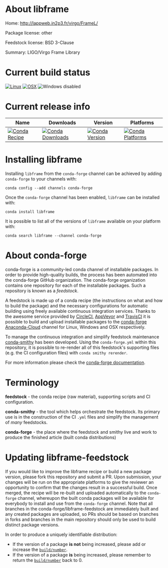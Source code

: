 About libframe
==============

Home: http://lappweb.in2p3.fr/virgo/FrameL/

Package license: other

Feedstock license: BSD 3-Clause

Summary: LIGO/Virgo Frame Library



Current build status
====================

[![Linux](https://img.shields.io/circleci/project/github/conda-forge/libframe-feedstock/master.svg?label=Linux)](https://circleci.com/gh/conda-forge/libframe-feedstock)
[![OSX](https://img.shields.io/travis/conda-forge/libframe-feedstock/master.svg?label=macOS)](https://travis-ci.org/conda-forge/libframe-feedstock)
![Windows disabled](https://img.shields.io/badge/Windows-disabled-lightgrey.svg)

Current release info
====================

| Name | Downloads | Version | Platforms |
| --- | --- | --- | --- |
| [![Conda Recipe](https://img.shields.io/badge/recipe-libframe-green.svg)](https://anaconda.org/conda-forge/libframe) | [![Conda Downloads](https://img.shields.io/conda/dn/conda-forge/libframe.svg)](https://anaconda.org/conda-forge/libframe) | [![Conda Version](https://img.shields.io/conda/vn/conda-forge/libframe.svg)](https://anaconda.org/conda-forge/libframe) | [![Conda Platforms](https://img.shields.io/conda/pn/conda-forge/libframe.svg)](https://anaconda.org/conda-forge/libframe) |

Installing libframe
===================

Installing `libframe` from the `conda-forge` channel can be achieved by adding `conda-forge` to your channels with:

```
conda config --add channels conda-forge
```

Once the `conda-forge` channel has been enabled, `libframe` can be installed with:

```
conda install libframe
```

It is possible to list all of the versions of `libframe` available on your platform with:

```
conda search libframe --channel conda-forge
```


About conda-forge
=================

conda-forge is a community-led conda channel of installable packages.
In order to provide high-quality builds, the process has been automated into the
conda-forge GitHub organization. The conda-forge organization contains one repository
for each of the installable packages. Such a repository is known as a *feedstock*.

A feedstock is made up of a conda recipe (the instructions on what and how to build
the package) and the necessary configurations for automatic building using freely
available continuous integration services. Thanks to the awesome service provided by
[CircleCI](https://circleci.com/), [AppVeyor](http://www.appveyor.com/)
and [TravisCI](https://travis-ci.org/) it is possible to build and upload installable
packages to the [conda-forge](https://anaconda.org/conda-forge)
[Anaconda-Cloud](http://docs.anaconda.org/) channel for Linux, Windows and OSX respectively.

To manage the continuous integration and simplify feedstock maintenance
[conda-smithy](http://github.com/conda-forge/conda-smithy) has been developed.
Using the ``conda-forge.yml`` within this repository, it is possible to re-render all of
this feedstock's supporting files (e.g. the CI configuration files) with ``conda smithy rerender``.

For more information please check the [conda-forge documentation](https://conda-forge.org/docs/).

Terminology
===========

**feedstock** - the conda recipe (raw material), supporting scripts and CI configuration.

**conda-smithy** - the tool which helps orchestrate the feedstock.
                   Its primary use is in the construction of the CI ``.yml`` files
                   and simplify the management of *many* feedstocks.

**conda-forge** - the place where the feedstock and smithy live and work to
                  produce the finished article (built conda distributions)


Updating libframe-feedstock
===========================

If you would like to improve the libframe recipe or build a new
package version, please fork this repository and submit a PR. Upon submission,
your changes will be run on the appropriate platforms to give the reviewer an
opportunity to confirm that the changes result in a successful build. Once
merged, the recipe will be re-built and uploaded automatically to the
`conda-forge` channel, whereupon the built conda packages will be available for
everybody to install and use from the `conda-forge` channel.
Note that all branches in the conda-forge/libframe-feedstock are
immediately built and any created packages are uploaded, so PRs should be based
on branches in forks and branches in the main repository should only be used to
build distinct package versions.

In order to produce a uniquely identifiable distribution:
 * If the version of a package **is not** being increased, please add or increase
   the [``build/number``](http://conda.pydata.org/docs/building/meta-yaml.html#build-number-and-string).
 * If the version of a package **is** being increased, please remember to return
   the [``build/number``](http://conda.pydata.org/docs/building/meta-yaml.html#build-number-and-string)
   back to 0.
